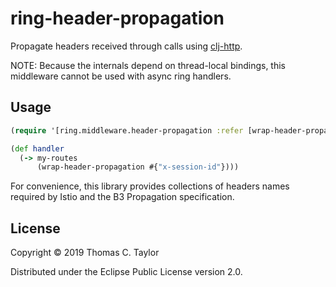 # ring-header-propagation

Propagate headers received through calls using
[clj-http](https://github.com/dakrone/clj-http).

NOTE: Because the internals depend on thread-local bindings, this middleware
cannot be used with async ring handlers.

## Usage

```clojure
(require '[ring.middleware.header-propagation :refer [wrap-header-propagation]])

(def handler
  (-> my-routes
      (wrap-header-propagation #{"x-session-id"})))
```

For convenience, this library provides collections of headers names required by
Istio and the B3 Propagation specification.

## License

Copyright © 2019 Thomas C. Taylor

Distributed under the Eclipse Public License version 2.0.
